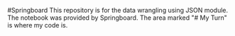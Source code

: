 #Springboard
This repository is for the data wrangling using JSON module.
The notebook was provided by Springboard.  The area marked "# My Turn" is where my code is.
